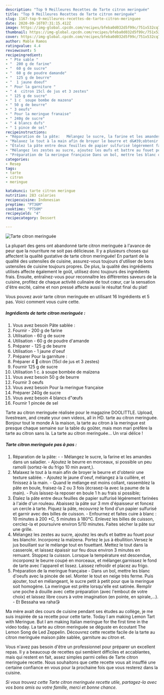 ```yaml
---
description: "Top 9 Meilleures Recettes de Tarte citron meringuée"
title: "Top 9 Meilleures Recettes de Tarte citron meringuée"
slug: 1167-top-9-meilleures-recettes-de-tarte-citron-meringuee
date: 2020-09-16T07:31:15.412Z
image: https://img-global.cpcdn.com/recipes/bfeba0d032d5f99c/751x532cq70/tarte-citron-meringuee-photo-principale-de-la-recette.jpg
thumbnail: https://img-global.cpcdn.com/recipes/bfeba0d032d5f99c/751x532cq70/tarte-citron-meringuee-photo-principale-de-la-recette.jpg
cover: https://img-global.cpcdn.com/recipes/bfeba0d032d5f99c/751x532cq70/tarte-citron-meringuee-photo-principale-de-la-recette.jpg
author: Mable Ramos
ratingvalue: 4.4
reviewcount: 5
recipeingredient:
- " Pte sable "
- "  200 g de farine"
- "  60 g de sucre"
- "  60 g de poudre damande"
- "  125 g de beurre"
- "  1 jaune doeuf"
- " Pour la garniture "
- " 4  citron 15cl de jus et 3 zestes"
- " 125 g de sucre"
- " 1 c  soupe bombe de mazena"
- " 50 g de beurre"
- " 3 oeufs"
- " Pour la meringue franaise"
- " 240g de sucre"
- " 4 blancs dufs"
- " 1 pince de sel"
recipeinstructions:
- "Réparation de la pâte:   Mélangez le sucre, la farine et les amandes dans un saladier. Ajoutez le beurre en morceaux, si possible un peu ramolli (sortez-le du frigo 10 min avant,)."
- "Malaxez le tout à la main afin de broyer le beurre et d&#39;obtenir une texture sablée. Ajoutez le jaune d&#39;oeuf, mélangez à la cuillère, et finissez à la main. Quand le mélange est moins collant, rassemblez la pâte en boule, fraisez-la 2 ou 3 fois (écrasez-la avec la paume de la main). Puis laissez-la reposer en boule 1 h au frais si possible;"
- "Étalez la pâte entre deux feuilles de papier sulfurisé légérement farinées à l&#39;aide d&#39;un rouleau. Abaissez la pâte sur 3 mm d&#39;épaisseur et foncez un cercle à tarte. Piquez la pâte, recouvrez le fond d&#39;un papier sulfurisé et garnir avec des billes de cuisson. Enfournez et faites cuire à blanc : 10 minutes à 200 *C, 5 minutes à 180°C. Enlevez les billes de cuisson, cerclez-la et poursuivre environ 5/10 minutes. Faites sécher la pâte sur une grille."
- "Mélangez les zestes au sucre, ajoutez les œufs et battre au fouet pour les blanchir. Incorporez la maïzena. Portez le jus à ébullition.Versez le jus bouillant sur le mélange tout en fouettant. Mettez le tout dans la casserole, et laissez épaissir sur feu doux environ 3 minutes en remuant. Stoppez la cuisson. Lorsque la température est descendue, incorporez le beurre coupé en morceaux, et mélanger.garnissez le fond de tarte avec l&#39;appareil et lissez. Laissez refroidir et placez au frigo."
- "Préparation de la meringue française Dans un bol, mettre les blanc d&#39;oeufs avec la pincée de sel. Monter le tout en neige très ferme. Puis ajouter, tout en mélangeant, le sucre petit à petit pour que la meringue soit homogène. La meringue est prête lorsqu&#39;elle est satinée. Remplir une poche à douille avec cette préparation (avec l&#39;embout de votre choix) et laissez libre cours à votre imagination (en pointe, en spirale,...).  Et Bessaha wa raha😘"
categories:
- Resep
tags:
- tarte
- citron
- meringue

katakunci: tarte citron meringue 
nutrition: 283 calories
recipecuisine: Indonesian
preptime: "PT36M"
cooktime: "PT50M"
recipeyield: "4"
recipecategory: Dessert

---
```



![Tarte citron meringuée](https://img-global.cpcdn.com/recipes/bfeba0d032d5f99c/751x532cq70/tarte-citron-meringuee-photo-principale-de-la-recette.jpg)

La plupart des gens ont abandonné tarte citron meringuée à l'avance de peur que la nourriture ne soit pas délicieuse. Il y a plusieurs choses qui affectent la qualité gustative de tarte citron meringuée! En partant de la qualité des ustensiles de cuisine, assurez-vous toujours d'utiliser de bons ustensiles de cuisine toujours propres. De plus, la qualité des ingrédients utilisés affecte également le goût, utilisez donc toujours des ingrédients frais. Ensuite, entraînez-vous pour reconnaître les différentes saveurs de la cuisine, profitez de chaque activité culinaire de tout cœur, car la sensation d'être excité, calme et non pressé affecte aussi le résultat final du plat!

<!--inarticleads1-->

Vous pouvez avoir tarte citron meringuée en utilisant 16 Ingrédients et 5 pas. Voici comment vous cuire cette.

##### Ingrédients de tarte citron meringuée :

1. Vous avez besoin  Pâte sablée :
1. Fournir  - 200 g de farine
1. Utilisation  - 60 g de sucre
1. Utilisation  - 60 g de poudre d&#39;amande
1. Préparer  - 125 g de beurre
1. Utilisation  - 1 jaune d&#39;oeuf
1. Préparer  Pour la garniture :
1. Préparer  4 🍋 citron (15cl de jus et 3 zestes)
1. Fournir  125 g de sucre
1. Utilisation  1 c. à soupe bombée de maïzena
1. Vous avez besoin  50 g de beurre
1. Fournir  3 oeufs
1. Vous avez besoin  Pour la meringue française
1. Préparer  240g de sucre
1. Vous avez besoin  4 blancs d&#34;œufs
1. Fournir  1 pincée de sel


Tarte au citron meringuée réalisée pour le magazine DOOLITTLE. Upload, livestream, and create your own videos, all in HD. tarte au citron meringuée. Bonjour tout le monde A la maison, la tarte au citron à la meringue est presque chaque semaine sur la table du goûter, mais mon mari préfère la tarte au citron sans la. La tarte au citron meringuée… Un vrai délice ! 

<!--inarticleads2-->

##### Tarte citron meringuée pas à pas :

1. Réparation de la pâte:  -  - Mélangez le sucre, la farine et les amandes dans un saladier. - Ajoutez le beurre en morceaux, si possible un peu ramolli (sortez-le du frigo 10 min avant,).
1. Malaxez le tout à la main afin de broyer le beurre et d&#39;obtenir une texture sablée. - Ajoutez le jaune d&#39;oeuf, mélangez à la cuillère, et finissez à la main. - Quand le mélange est moins collant, rassemblez la pâte en boule, fraisez-la 2 ou 3 fois (écrasez-la avec la paume de la main). - Puis laissez-la reposer en boule 1 h au frais si possible;
1. Étalez la pâte entre deux feuilles de papier sulfurisé légérement farinées à l&#39;aide d&#39;un rouleau. Abaissez la pâte sur 3 mm d&#39;épaisseur et foncez un cercle à tarte. Piquez la pâte, recouvrez le fond d&#39;un papier sulfurisé et garnir avec des billes de cuisson. - Enfournez et faites cuire à blanc : 10 minutes à 200 *C, 5 minutes à 180°C. Enlevez les billes de cuisson, cerclez-la et poursuivre environ 5/10 minutes. Faites sécher la pâte sur une grille.
1. Mélangez les zestes au sucre, ajoutez les œufs et battre au fouet pour les blanchir. Incorporez la maïzena. Portez le jus à ébullition.Versez le jus bouillant sur le mélange tout en fouettant. Mettez le tout dans la casserole, et laissez épaissir sur feu doux environ 3 minutes en remuant. Stoppez la cuisson. Lorsque la température est descendue, incorporez le beurre coupé en morceaux, et mélanger.garnissez le fond de tarte avec l&#39;appareil et lissez. Laissez refroidir et placez au frigo.
1. Préparation de la meringue française - Dans un bol, mettre les blanc d&#39;oeufs avec la pincée de sel. Monter le tout en neige très ferme. Puis ajouter, tout en mélangeant, le sucre petit à petit pour que la meringue soit homogène. La meringue est prête lorsqu&#39;elle est satinée. Remplir une poche à douille avec cette préparation (avec l&#39;embout de votre choix) et laissez libre cours à votre imagination (en pointe, en spirale,...).  - Et Bessaha wa raha😘


Ma mère avait des cours de cuisine pendant ses études au collège, je me suis inspirée de sa recette pour cette tarte. Today I am making Lemon Tart with Meringue. But I am making Italian meringue for the first time in the video today. La tarte au citron meringuée se déguste en écoutant The Lemon Song de Led Zeppelin. Découvrez cette recette facile de la tarte au citron meringuée maison pâte sablée, garniture au citron et. 

<!--inarticleads1-->

<p>
Vous n'avez pas besoin d'être un professionnel pour préparer un excellent repas. Il y a beaucoup de recettes qui semblent difficiles et accablantes, mais qui restent en fait, assez simples parmi celles de Tarte citron meringuée recette. Nous souhaitons que cette recette vous ait insufflé une certaine confiance en vous pour la prochaine fois que vous resterez dans la cuisine.
</p>

<p>
<i>Si vous trouvez cette Tarte citron meringuée recette utile, partagez-la avec vos bons amis ou votre famille, merci et bonne chance.</i>
</p>
